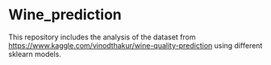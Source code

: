 # Wine_prediction
This repository includes the analysis of the dataset from https://www.kaggle.com/vinodthakur/wine-quality-prediction using different sklearn models.
